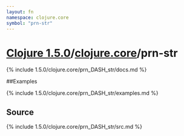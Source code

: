 ```yaml
---
layout: fn
namespace: clojure.core
symbol: "prn-str"
---
```


# [Clojure 1.5.0](../../)/[clojure.core](../)/prn-str

{% include 1.5.0/clojure.core/prn_DASH_str/docs.md %}

##Examples

{% include 1.5.0/clojure.core/prn_DASH_str/examples.md %}
## Source
{% include 1.5.0/clojure.core/prn_DASH_str/src.md %}

